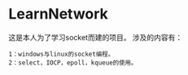 # LearnNetwork
这是本人为了学习socket而建的项目。
涉及的内容有：
```
1：windows与linux的socket编程。
2：select，IOCP，epoll，kqueue的使用。
```
